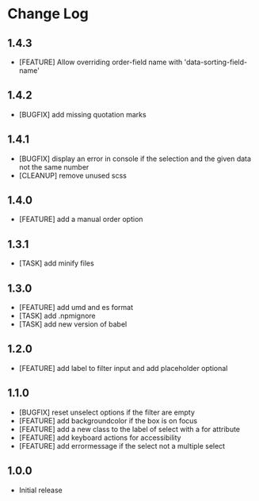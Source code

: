 # Change Log

## 1.4.3

- [FEATURE] Allow overriding order-field name with 'data-sorting-field-name'

## 1.4.2

- [BUGFIX] add missing quotation marks

## 1.4.1

- [BUGFIX] display an error in console if the selection and the given data not the same number
- [CLEANUP] remove unused scss

## 1.4.0

- [FEATURE] add a manual order option

## 1.3.1

- [TASK] add minify files

## 1.3.0

- [FEATURE] add umd and es format
- [TASK] add .npmignore
- [TASK] add new version of babel

## 1.2.0

- [FEATURE] add label to filter input and add placeholder optional

## 1.1.0

- [BUGFIX] reset unselect options if the filter are empty
- [FEATURE] add backgroundcolor if the box is on focus
- [FEATURE] add a new class to the label of select with a for attribute
- [FEATURE] add keyboard actions for accessibility
- [FEATURE] add errormessage if the select not a multiple select

## 1.0.0

- Initial release
